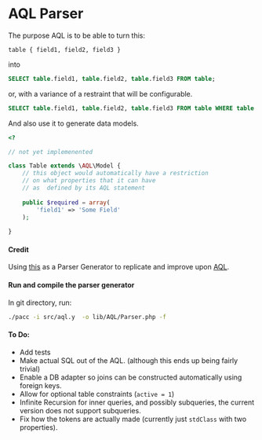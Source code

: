 # AQL Parser

The purpose AQL is to be able to turn this:

```
table { field1, field2, field3 }
```

into

```sql
SELECT table.field1, table.field2, table.field3 FROM table;
```

or, with a variance of a restraint that will be configurable.

```sql
SELECT table.field1, table.field2, table.field3 FROM table WHERE table.active = 1;
```

And also use it to generate data models.

```php
<?

// not yet implemenented

class Table extends \AQL\Model { 
    // this object would automatically have a restriction
    // on what properties that it can have 
    // as  defined by its AQL statement
    
    public $required = array(
        'field1' => 'Some Field'
    );
    
}

```

#### Credit

Using [this](https://github.com/jakubkulhan/pacc/) as a Parser Generator to replicate and improve upon [AQL](https://github.com/SkyPHP/skyphp).

#### Run and compile the parser generator

In git directory, run:

```sh
./pacc -i src/aql.y  -o lib/AQL/Parser.php -f
```

#### To Do:

- Add tests
- Make actual SQL out of the AQL. (although this ends up being fairly trivial)
- Enable a DB adapter so joins can be constructed automatically using foreign keys.
- Allow for optional table constraints (`active = 1`)
- Infinite Recursion for inner queries, and possibly subqueries, the current version does not support subqueries.
- Fix how the tokens are actually made (currently just `stdClass` with two properties). 